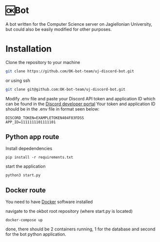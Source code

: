 # 🆗Bot 
A bot written for the Computer Science server on Jagiellonian University, but could also be easily modified for other purposes.


# Installation

Clone the repository to your machine
```sh
git clone https://github.com/OK-bot-team/uj-discord-bot.git
```
or using ssh
```sh
git clone git@github.com:OK-bot-team/uj-discord-bot.git
```

Modify .env file and paste your Discord API token and application ID which can be found in the [Discord developer portal](https://discord.com/developers/applications)
Your token and application ID should be in the .env file in format seen below:
```
DISCORD_TOKEN=EXAMPLETOKEN404F83FDSS
APP_ID=1111111101111101
```

## Python app route
Install depedendencies 
```
pip install -r requirements.txt
```
start the application
```
python3 start.py
```

## Docker route

You need to have [Docker](https://docs.docker.com/get-docker/) software installed

navigate to the okbot root repository (where start.py is located)
```
docker-compose up
```

done, there should be 2 containers running, 1 for the database and second for the bot python application.
